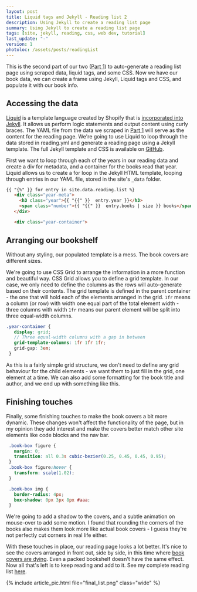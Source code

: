 ```yaml
---
layout: post
title: Liquid tags and Jekyll - Reading list 2
description: Using Jekyll to create a reading list page
summary: Using Jekyll to create a reading list page
tags: [site, jekyll, reading, css, web dev, tutorial]
last_update: "-"
version: 1
photoloc: /assets/posts/readingList
---
```


This is the second part of our two ([Part 1](/posts/reading-list-1)) to auto-generate a reading list page using scraped data, liquid tags, and some CSS. Now we have our book data, we can create a frame using Jekyll, Liquid tags and CSS, and populate it with our book info. 

## Accessing the data

[Liquid](https://shopify.github.io/liquid/) is a template language created by Shopify that is [incorporated into Jekyll](https://jekyllrb.com/docs/liquid/). It allows us perform logic statements and output content using curly braces. The YAML file from the data we scraped in [Part 1](/posts/reading-list-1) will serve as the content for the reading page. We're going to  use Liquid to loop through the data stored in reading.yml and generate a reading page using a Jekyll template. The full Jekyll template and CSS is available on [GitHub](). 

First we want to loop through each of the years in our reading data and create a div for metadata, and a container for the books read that year. Liquid allows us to create a for loop in the Jekyll HTML template, looping through entries in our YAML file, stored in the site's ```_data``` folder. 

```html
{{ "{%" }} for entry in site.data.reading.list %}
   <div class="year-meta">
     <h3 class="year">{{ "{{" }}  entry.year }}</h3>
     <span class="number">{{ "{{" }}  entry.books | size }} books</span>
   </div>

   <div class="year-container">
```
## Arranging our bookshelf

Without any styling, our populated template is a mess. The book covers are different sizes. 

We're going to use CSS Grid to arrange the information in a more function and beautiful way. CSS Grid allows you to define a grid template. In our case, we only need to define the columns as the rows will auto-generate based on their contents. The grid template is defined in the parent container - the one that will hold each of the elements arranged in the grid. ```1fr``` means a column (or row) with width one equal part of the total element width - three columns with width ```1fr``` means our parent element will be split into three equal-width columns.

```scss
.year-container {
   display: grid;
   // Three equal-width columns with a gap in between
   grid-template-columns: 1fr 1fr 1fr;
   grid-gap: 3em;
 }
```

As this is a fairly simple grid structure, we don't need to define any grid behaviour for the child elements - we want them to just fill in the grid, one element at a time. We can also add some formatting for the book title and author, and we end up with something like this.

## Finishing touches

Finally, some finishing touches to make the book covers a bit more dynamic. These changes won't affect the functionality of the page, but in my opinion they add interest and make the covers better match other site elements like code blocks and the nav bar. 

```scss
 .book-box figure {
   margin: 0;
   transition: all 0.3s cubic-bezier(0.25, 0.45, 0.45, 0.95);
 }   
 .book-box figure:hover {
   transform: scale(1.02);
 }

 .book-box img {
   border-radius: 4px;
   box-shadow: 0px 3px 8px #aaa;
 }
```

We're going to add a shadow to the covers, and a subtle animation on mouse-over to add some motion. I found that rounding the corners of the books also makes them look more like actual book covers - I guess they're not perfectly cut corners in real life either.

With these touches in place, our reading page looks a lot better. It's nice to see the covers arranged in front out, side by side, in this time where [book covers are dying](https://craigmod.com/journal/hack_the_cover/). Even a packed bookshelf doesn't have the same effect. Now all that's left is to keep reading and add to it. See my complete reading list [here](/books).

{% include article_pic.html
   file="final_list.png"
   class="wide"
%}